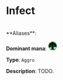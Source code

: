 <!-- This page is automatically generated by Myr: do not update it manually. Changes directly applied here will be lost. -->
# Infect
<br/>
**Aliases**: 

**Dominant mana**: <img src="../resources/images/mana/G.png" width="25"/>

**Type**: `Aggro`

**Description**: TODO.










